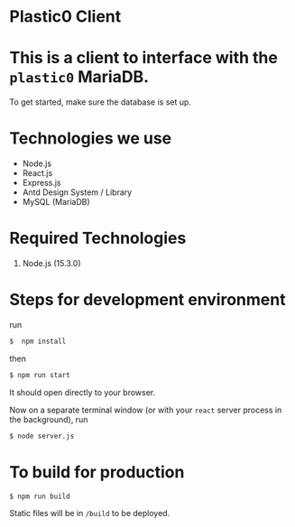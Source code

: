 Plastic0 Client
==================

# This is a client to interface with the `plastic0` MariaDB.

To get started, make sure the database is set up.

# Technologies we use
- Node.js
- React.js
- Express.js
- Antd Design System / Library
- MySQL (MariaDB)

# Required Technologies

1. Node.js (15.3.0)

# Steps for development environment

run

```bash
$  npm install
```

then

```bash
$ npm run start
```

It should open directly to your browser.

Now on a separate terminal window (or with your `react` server process in the background), run

```bash
$ node server.js
```

# To build for production

```bash
$ npm run build
```

Static files will be in `/build` to be deployed.